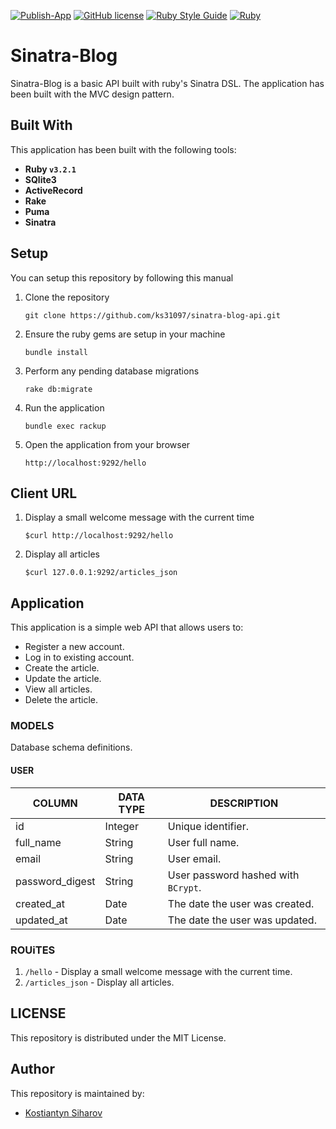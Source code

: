 [![Publish-App](https://github.com/ks31097/sinatra-blog-api/actions/workflows/main.yml/badge.svg)](https://github.com/ks31097/sinatra-blog-api/actions/workflows/main.yml)
[![GitHub license](https://img.shields.io/github/license/Naereen/StrapDown.js.svg)](https://github.com/ks31097/sinatra-blog-api/blob/main/LICENSE)
[![Ruby Style Guide](https://img.shields.io/badge/code_style-rubocop-brightgreen.svg)](https://github.com/rubocop/rubocop)
[![Ruby](https://badgen.net/badge/icon/ruby?icon=ruby&label)](https://https://ruby-lang.org/)

# Sinatra-Blog
Sinatra-Blog is a basic API built with ruby's Sinatra DSL. 
The application has been built with the MVC design pattern.

## Built With
This application has been built with the following tools:
- **Ruby `v3.2.1`**
- **SQlite3**
- **ActiveRecord**
- **Rake**
- **Puma**
- **Sinatra**

## Setup
You can setup this repository by following this manual

1. Clone the repository
    ```{shell}
    git clone https://github.com/ks31097/sinatra-blog-api.git
    ```
2. Ensure the ruby gems are setup in your machine
    ```
    bundle install
    ```
3. Perform any pending database migrations
    ```
    rake db:migrate
    ```
4. Run the application
    ```
    bundle exec rackup
    ```
5. Open the application from your browser
    ```
    http://localhost:9292/hello
    ```

## Client URL
1. Display a small welcome message with the current time
    ```
    $curl http://localhost:9292/hello
    ```
2. Display all articles
    ```
    $curl 127.0.0.1:9292/articles_json
    ```

## Application
This application is a simple web API that allows users to:
- Register a new account.
- Log in to existing account.
- Create the article.
- Update the article.
- View all articles.
- Delete the article.

### MODELS
Database schema definitions.

#### USER
| COLUMN          | DATA TYPE | DESCRIPTION                           | 
|-----------------|-----------|---------------------------------------|
| id              | Integer   | Unique identifier.                    |
| full_name       | String    | User full name.                       |
| email           | String    | User email.                           |
| password_digest | String    | User password hashed with `BCrypt`.   |
| created_at      | Date      | The date the user was created.        |
| updated_at      | Date      | The date the user was updated.        |

### ROUiTES
1. `/hello` - Display a small welcome message with the current time.
2. `/articles_json` - Display all articles.

## LICENSE
This repository is distributed under the MIT License.

## Author
This repository is maintained by:
- [Kostiantyn Siharov](https://github.com/ks31097) 
